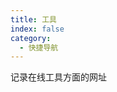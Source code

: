 ```yaml
---
title: 工具
index: false
category:
  - 快捷导航
---
```


记录在线工具方面的网址
<!-- more -->

<div class="vp-card-container">
  <VPCard
    title="最优图像优化"
    desc="优化 PNG、JPG 和 SVG 图像的压缩 — 100% 免费 — 完全在浏览器中完成 — 选择文件大小和质量之间的完美平衡。"
    logo="assets/icon/web.svg"
    link="https://zh.recompressor.com/"
  />
  <VPCard
    title="草料二维码"
    desc="一站式二维码生成工具，免费可用。提供编码解码、数据统计、富文本和多媒体展示、表单制作、美化标签、批量管理等功能，并可作为无代码平台，搭建二维码信息系统。"
    logo="https://static.clewm.net/static/images/favicon.ico"
    link="https://cli.im/"
  />
  <VPCard
    title="Convertio"
    desc="Convertio - 在线转换文件的简单工具。支持超过309种不同的文档、图像、电子表格、电子书、文档、演示文稿、音频和视频格式。"
    logo="assets/icon/web.svg"
    link="https://convertio.co/zh/"
  />
  <VPCard
    title="在线PS软件"
    desc="PS在线图片编辑器是一个专业精简的在线ps图片照片制作处理软件工具，绿色免安装，免下载，直接在浏览器打开就可用它修正，调整和美化图像。"
    logo="https://www.uupoop.com/favicon.ico"
    link="https://www.uupoop.com/#/"
  />
  <VPCard
    title="docsmall"
    desc="docsmall 提供免费的在线图片、GIF、PDF处理，包括图片压缩、裁剪、改尺寸，PDF合并、分割、压缩、页面调整等功能。"
    logo="https://docsmall.com/favicon.png"
    link="https://docsmall.com/"
  />
  <VPCard
    title="IP查询"
    desc="公网ip地址归属地查询"
    logo="https://www.ip138.com/favicon.ico"
    link="https://www.ip138.com/"
  />
  <VPCard
    title="MuseTransfer"
    desc="无需登录即可完成文件传输，10GB文件上传下载不限速、免费用，MuseTransfer文件传输工具就是快！"
    logo="https://static.tezign.com/d13c7f1e7c041a549cd88b08ea7c3bff.jpeg"
    link="https://musetransfer.com/"
  />
  <VPCard
    title="AI"
    desc="自动链接最热门的AI平台"
    logo="https://cdn.deepseek.com/chat/icon.png"
    link="https://ai.com/"
  />
  <VPCard
    title="帮小忙"
    desc="帮小忙，腾讯QQ浏览器在线工具箱平台，提供证件照生成，表情包制作，PDF转换，文字提取，二维码生成，数据校验、照片修复、插件安装等在线服务，让你无忧生活。帮小忙-全部分类工具"
    logo="https://tool.browser.qq.com/favicon.ico"
    link="https://tool.browser.qq.com/"
  />
</div>